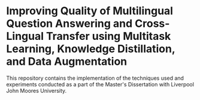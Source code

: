 # Improving Quality of Multilingual Question Answering and Cross-Lingual Transfer using Multitask Learning, Knowledge Distillation, and Data Augmentation

This repository contains the implementation of the techniques used and experiments conducted as a part of the Master's Dissertation with Liverpool John Moores University.


